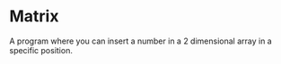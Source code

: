 # Matrix

A program where you can insert a number in a 2 dimensional array in a specific position.

